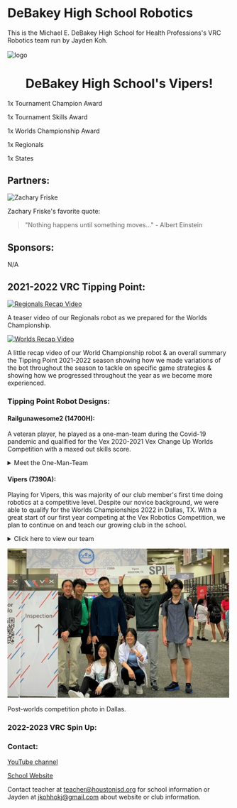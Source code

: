 # **DeBakey High School Robotics**
This is the Michael E. DeBakey High School for Health Professions's VRC Robotics team run by Jayden Koh.

<img align="center" src="assets/images/logo.jpg" alt="logo"/>


<h1 align="center">DeBakey High School's Vipers!</h1>

1x Tournament Champion Award  

1x Tournament Skills Award  

1x Worlds Championship Award   

1x Regionals  

1x States  

## Partners:

![Zachary Friske](https://img.youtube.com/vi/LWeRpSevDQM/0.jpg)

Zachary Friske's favorite quote: 

> "Nothing happens until something moves..." - Albert Einstein

## Sponsors:

N/A


## 2021-2022 VRC Tipping Point:

[![Regionals Recap Video](https://img.youtube.com/vi/eypWUHWcoWM/0.jpg)](https://www.youtube.com/watch?v=eypWUHWcoWM)

A teaser video of our Regionals robot as we prepared for the Worlds Championship.


[![Worlds Recap Video](https://img.youtube.com/vi/QyE6XxmgVgw/0.jpg)](https://www.youtube.com/watch?v=QyE6XxmgVgw)

A little recap video of our World Championship robot & an overall summary the Tipping Point 2021-2022 season showing how we made variations of the bot throughout the season to tackle on specific game strategies & showing how we progressed throughout the year as we become more experienced.

  
 ### Tipping Point Robot Designs:
  
#### Railgunawesome2 (14700H):
A veteran player, he played as a one-man-team during the Covid-19 pandemic and qualified for the Vex 2020-2021 Vex Change Up Worlds Competition with a maxed out skills score.

<details>
<summary>Meet the One-Man-Team</summary>

<kbd> <img src="assets/images/members/justi.JPG" alt="justic" width="500"/> </kbd>
  
Justin Hung (Class of 22) 
  
</details>

#### Vipers (7390A):
Playing for Vipers, this was majority of our club member's first time doing robotics at a competitive level. Despite our novice background, we were able to qualify for the Worlds Championships 2022 in Dallas, TX. With a great start of our first year competing at the Vex Robotics Competition, we plan to continue on and teach our growing club in the school.
  
<details>
<summary>Click here to view our team</summary>

  
<kbd> <img src="assets/images/members/rusg.JPG" alt="rusg" width="500"/> </kbd>
  
Rusheel Mitakantti (Class of 23)  
 

<kbd> <img src="assets/images/members/Jose.PNG" alt="Jose" width="500"/> </kbd>

Josephine Duong (Class of 22)  
 
  
<kbd> <img src="assets/images/members/crack2.JPG" alt="Crack" width="500"/> </kbd> 

Jacqueline Duong (Class of 24)  
 
  
<kbd> <img src="assets/images/members/DavidDing.jpg" alt="David" width="500"/> </kbd> 

David Ding (Class of 23)  
 
  
<kbd> <img src="assets/images/members/Will.JPG" alt="Will" width="500"/> </kbd> 
  
William Yun (Class of 23)  
 
  
<kbd> <img src="assets/images/members/mushroomdude2.JPG" alt="Group" width="500"/> </kbd>

Saatvik Kumar (Class of 23)  
 
  
<kbd> <img src="assets/images/members/Jay.JPG" alt="Jay" width="500"/> </kbd>
  
Jayden Koh (Class of 23)  
 
  
</details>
  
<kbd> <img src="assets/images/members/postworlds.JPG" alt="Group" width="500"/> </kbd>

Post-worlds competition photo in Dallas. 

  
### 2022-2023 VRC Spin Up:


### Contact: 

[YouTube channel](https://www.youtube.com/channel/UCPRNu3b24dm8QbPjyHDwf6w)

[School Website](https://www.houstonisd.org/debakey) 

Contact teacher at <teacher@houstonisd.org> for school information or Jayden at <jkohhokj@gmail.com> about website or club information.
